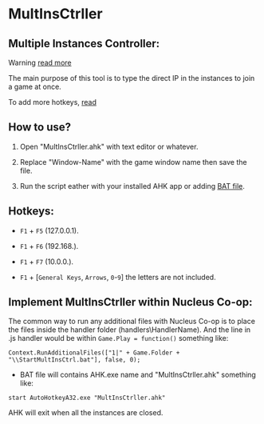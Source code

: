 # MultInsCtrller
## Multiple Instances Controller:

Warning [read more](https://www.autohotkey.com/docs/v1/Tutorial.htm#s31)

The main purpose of this tool is to type the direct IP in the instances to join a game at once.

To add more hotkeys, [read](https://www.autohotkey.com/docs/v1/KeyList.htm)

## How to use?

1. Open "MultInsCtrller.ahk" with text editor or whatever.

2. Replace "Window-Name" with the game window name then save the file.

3. Run the script eather with your installed AHK app or adding [BAT file](README.md#implement-multinsctrller-within-nucleus-co-op).

## Hotkeys:

- `F1` + `F5` (127.0.0.1).

- `F1` + `F6` (192.168.).

- `F1` + `F7` (10.0.0.).

- `F1` + [`General Keys`, `Arrows`, `0`-`9`] the letters are not included.

## Implement MultInsCtrller within Nucleus Co-op:

The common way to run any additional files with Nucleus Co-op is to place the files inside the handler folder (handlers\HandlerName).
And the line in .js handler would be within `Game.Play = function()` something like:

`Context.RunAdditionalFiles(["1|" + Game.Folder + "\\StartMultInsCtrl.bat"], false, 0);`

- BAT file will contains AHK.exe name and "MultInsCtrller.ahk" something like:

`start AutoHotkeyA32.exe "MultInsCtrller.ahk"`

AHK will exit when all the instances are closed.
